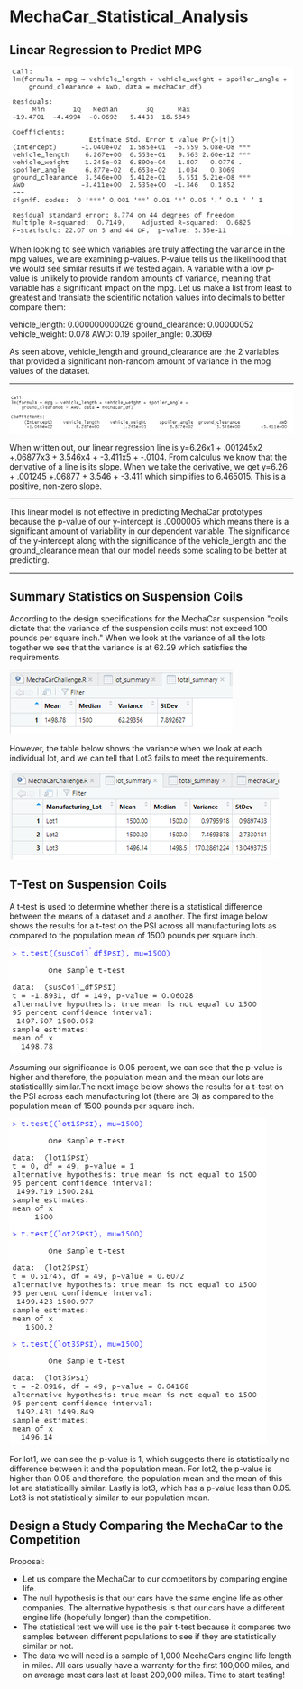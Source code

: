 # MechaCar_Statistical_Analysis

## Linear Regression to Predict MPG

![](images/mpg.png)

When looking to see which variables are truly affecting the variance in the mpg values, we are examining p-values. P-value tells us the likelihood that we would see similar results if we tested again. A variable with a low p-value is unlikely to provide random amounts of variance, meaning that variable has a significant impact on the mpg. 
Let us make a list from least to greatest and translate the scientific notation values into decimals to better compare them:

vehicle_length:   0.000000000026
ground_clearance: 0.00000052
vehicle_weight:   0.078
AWD:              0.19
spoiler_angle:    0.3069

As seen above, vehicle_length and ground_clearance are the 2 variables that provided a significant non-random amount of variance in the mpg values of the dataset.
________________________________________________________________________________

![](images/mpgline.png)

When written out, our linear regression line is y=6.26x1 + .001245x2 +.06877x3 + 3.546x4 + -3.411x5 + -.0104. From calculus we know that the derivative of a line is its slope. When we take the derivative, we get y=6.26 + .001245 +.06877 + 3.546 + -3.411 which simplifies to 6.465015. This is a positive, non-zero slope.
________________________________________________________________________________
This linear model is not effective in predicting MechaCar prototypes because the p-value of our y-intercept is .0000005 which means there is a significant amount of variability in our dependent variable. The significance of the y-intercept along with the significance of the vehicle_length and the ground_clearance mean that our model needs some scaling to be better at predicting.
________________________________________________________________________________


## Summary Statistics on Suspension Coils
According to the design specifications for the MechaCar suspension "coils dictate that the variance of the suspension coils must not exceed 100 pounds per square inch." When we look at the variance of all the lots together we see that the variance is at 62.29 which satisfies the requirements.

![](images/totsum.png)

However, the table below shows the variance when we look at each individual lot, and we can tell that Lot3 fails to meet the requirements.

![](images/lotsum.png)

## T-Test on Suspension Coils
A t-test is used to determine whether there is a statistical difference between the means of a dataset and a another. The first image below shows the results for a t-test on the PSI across all manufacturing lots as compared to the population mean of 1500 pounds per square inch.  

![](images/ttest1.png)

Assuming our significance is 0.05 percent, we can see that the p-value is higher and therefore, the population mean and the mean our lots are statisticallly similar.The next image below shows the results for a t-test on the PSI across each manufacturing lot (there are 3) as compared to the population mean of 1500 pounds per square inch.  


![](images/ttest2.png)

For lot1, we can see the p-value is 1, which suggests there is statistically no difference between it and the population mean. For lot2, the p-value is higher than 0.05 and therefore, the population mean and the mean of this lot are statisticallly similar. Lastly is lot3, which has a p-value less than 0.05. Lot3 is not statistically similar to our population mean. 

## Design a Study Comparing the MechaCar to the Competition

Proposal: 
- Let us compare the MechaCar to our competitors by comparing engine life. 
- The null hypothesis is that our cars have the same engine life as other companies. The alternative hypothesis is that our cars have a different engine life (hopefully longer) than the competition. 
- The statistical test we will use is the pair t-test because it compares two samples between different populations to see if they are statistically similar or not.
- The data we will need is a sample of 1,000 MechaCars engine life length in miles. All cars usually have a warranty for the first 100,000 miles, and on average most cars last at least 200,000 miles. Time to start testing!